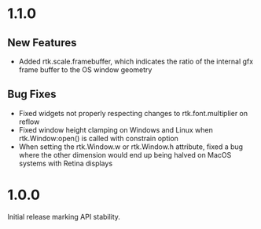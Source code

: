 # 1.1.0

## New Features

* Added rtk.scale.framebuffer, which indicates the ratio of the internal gfx frame buffer to the OS window geometry

## Bug Fixes

* Fixed widgets not properly respecting changes to rtk.font.multiplier on reflow
* Fixed window height clamping on Windows and Linux when rtk.Window:open() is called with constrain option
* When setting the rtk.Window.w or rtk.Window.h attribute, fixed a bug where the other dimension would end up being halved on MacOS systems with Retina displays


# 1.0.0

Initial release marking API stability.